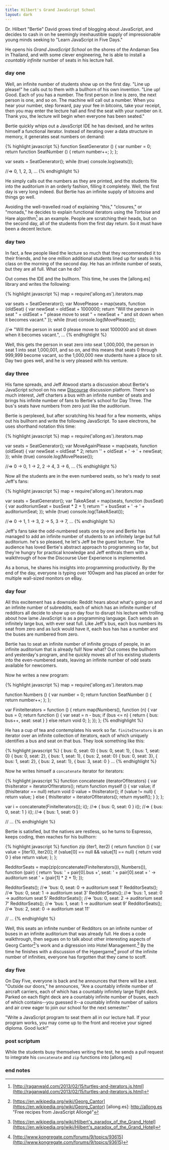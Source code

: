 ```yaml
---
title: Hilbert's Grand JavaScript School
layout: dark
---
```


Dr. Hilbert "Bertie" David grows tired of blogging about JavaScript, and decides to cash in on he seemingly inexhaustible supply of impressionable young minds seeking to "Learn JavaScript in Five Days."

He opens his *Grand JavaScript School* on the shores of the Andaman Sea in Thailand, and with some clever engineering, he is able to install a *countably infinite* number of seats in his lecture hall.

### day one

Well, an infinite number of students show up on the first day. "Line up please!" he calls out to them with a bullhorn of his own invention. "Line up! Good. Each of you has a number. The first person in line is zero, the next person is one, and so on. The machine will call out a number. When you hear your number, step forward, pay your fee in bitcoins, take your receipt, then you may enter the lecture hall and find the seat with your number on it. Thank you, the lecture will begin when everyone has been seated."

Bertie quickly whips out a JavaScript IDE he has devised, and he writes himself a functional iterator. Instead of iterating over a data structure in memory, it generates seat numbers on demand:

{% highlight javascript %}
function SeatGenerator () {
  var number = 0;
  return function SeatNumber () {
    return number++;
  };
};

var seats = SeatGenerator();
while (true)
  console.log(seats());

//=> 0, 1, 2, 3, ...
{% endhighlight %}

He simply calls out the numbers as they are printed, and the students file into the auditorium in an orderly fashion, filling it completely. Well, the first day is very long indeed. But Bertie has an infinite supply of bitcoins and things go well.

Avoiding the well-travelled road of explaining "this," "closures," or "monads," he decides to explain functional iterators using the Tortoise and Hare algorithm[^tortoise] as an example. People are scratching their heads, but on the second day, all of the students from the first day return. So it must have been a decent lecture.

[^tortoise]: [http://raganwald.com/2013/02/15/turtles-and-iterators.js.html](http://raganwald.com/2013/02/15/turtles-and-iterators.js.html)

### day two

In fact, a few people liked the lecture so much that they recommended it to their friends, and he one million additional students lined up for seats in his class on the morning of the second day. He has an infinite number of seats, but they are all full. What can he do?

Out comes the IDE and the bullhorn. This time, he uses the [allong.es] library and writes the following:

{% highlight javascript %}
map = require('allong.es').iterators.map

var seats = SeatGenerator();
var MovePlease = map(seats, function (oldSeat) {
  var newSeat = oldSeat + 1000000;
  return "Will the person in seat " + oldSeat + " please move to seat " + newSeat + " and sit down when it becomes vacant."
});
while (true)
  console.log(MovePlease());

//=> "Will the person in seat 0 please move to seat 1000000 and sit down when it becomes vacant.", ...
{% endhighlight %}

Well, this gets the person in seat zero into seat 1,000,000, the person in seat 1 into seat 1,000,001, and so on, and this means that seats 0 through 999,999 become vacant, so the 1,000,000 new students have a place to sit. Day two goes well, and he is very pleased with his venture.

### day three

His fame spreads, and Jeff Atwood starts a discussion about Bertie's JavaScript school on his new [Discourse](http://www.discourse.org) discussion platform. There's so much interest, Jeff charters a bus with an infinite number of seats and brings his infinite number of fans to Bertie's school for Day Three. The bus's seats have numbers from zero just like the auditorium.

Bertie is perplexed, but after scratching his head for a few moments, whips out his bullhorn and write the following JavaScript. To save electrons, he uses shorthand notation this time:

{% highlight javascript %}
map = require('allong.es').iterators.map

var seats = SeatGenerator();
var MoveAgainPlease = map(seats, function (oldSeat) {
  var newSeat = oldSeat * 2;
  return '' + oldSeat + ' -> ' + newSeat;
});
while (true)
  console.log(MovePlease());
  
//=> 0 -> 0, 1 -> 2, 2 -> 4, 3 -> 6, ...
{% endhighlight %}

Now all the students are in the even numbered seats, so he's ready to seat Jeff's fans:

{% highlight javascript %}
map = require('allong.es').iterators.map

var seats = SeatGenerator();
var TakeASeat = map(seats, function (busSeat) {
  var auditoriumSeat = busSeat * 2 + 1;
  return '' + busSeat + ' -> ' + auditoriumSeat;
});
while (true)
  console.log(TakeASeat());
  
//=> 0 -> 1, 1 -> 3, 2 -> 5, 3 -> 7, ...
{% endhighlight %}

Jeff's fans take the odd-numbered seats one by one and Bertie has managed to add an infinite number of students to an infinitely large but full auditorium. he's so pleased, he let's Jeff be the guest lecturer. The audience has loved Bertie's abstract approach to programming so far, but they're hungry for practical knowledge and Jeff enthrals them  with a walkthrough of how the Discourse User Experience is implemented.

As a bonus, he shares his insights into programming productivity. By the end of the day, everyone is typing over 100wpm and has placed an order for multiple wall-sized monitors on eBay.

### day four

All this excitement has a downside: Reddit hears about what's going on and an infinite number of subreddits, each of which has an infinite number of redditors all decide to show up on day four to disrupt his lecture with trolling about how lame JavaScript is as a programming language. Each sends an infinitely large bus, with ever seat full. Like Jeff's bus, each bus numbers its seat from zero and as luck would have it, each bus has has a number and the buses are numbered from zero.

Bertie has to seat an infinite number of infinite groups of people, in an infinite auditorium that is already full! Now what? Out comes the bullhorn and yesterday's program, and he quickly moves all of his existing students into the even-numbered seats, leaving an infinite number of odd seats available for newcomers.

Now he writes a new program:

{% highlight javascript %}
map = require('allong.es').iterators.map

function Numbers () {
  var number = 0;
  return function SeatNumber () {
    return number++;
  };
};

var FiniteIterators = function () {
  return map(Numbers(), function (n) {
    var bus = 0;
    return function () {
      var seat = n - bus;
      if (bus <= n) {
        return {
          bus: bus++,
          seat: seat
        }
      }
      else return void 0;
    };
  });
};
{% endhighlight %}

He has a cup of tea and contemplates his work so far. `finiteIterators` is an iterator over an infinite collection of iterators, each of which uniquely identifies a bus and seat on that bus. They look something like this:

{% highlight javascript %}
{ bus: 0, seat: 0}
{ bus: 0, seat: 1}, { bus: 1, seat: 0}
{ bus: 0, seat: 2}, { bus: 1, seat: 1}, { bus: 2, seat: 0}
{ bus: 0, seat: 3}, { bus: 1, seat: 2}, { bus: 2, seat: 1}, { bus: 3, seat: 0 }
...
{% endhighlight %}

Now he writes himself a `concatenate` iterator for iterators:

{% highlight javascript %}
function concatenate (iteratorOfIterators) {
  var thisIterator = iteratorOfIterators();
  return function myself () {
    var value;
    if (thisIterator == null)
      return void 0
    value = thisIterator();
    if (value != null) {
      return value;
    }
    else {
      thisIterator = iteratorOfIterators();
      return myself();
    }
  };
};

var i = concatenate(FiniteIterators());
i();
  //=> { bus: 0, seat: 0 }
i();
  //=> { bus: 0, seat: 1 }
i();
  //=> { bus: 1, seat: 0 }
  
// ...
{% endhighlight %}

Bertie is satisfied, but the natives are restless, so he turns to Espresso, keeps coding, then reaches for his bullhorn:

{% highlight javascript %}
function zip (iter1, iter2) {
  return function () {
    var value = [iter1(), iter2()];
    if (value[0] == null && value[1] == null) {
      return void 0
    }
    else return value;
  };
};

RedditorSeats = map(zip(concatenate(FiniteIterators()), Numbers()), function (pair) {
  return 'bus: ' + pair[0].bus +', seat: ' + pair[0].seat + ' -> auditorium seat ' + (pair[1] * 2 + 1);
});

RedditorSeats();
  //=> 'bus: 0, seat: 0 -> auditorium seat 1'
RedditorSeats();
  //=> 'bus: 0, seat: 1 -> auditorium seat 3'
RedditorSeats();
  //=> 'bus: 1, seat: 0 -> auditorium seat 5'
RedditorSeats();
  //=> 'bus: 0, seat: 2 -> auditorium seat 7'
RedditorSeats();
  //=> 'bus: 1, seat: 1 -> auditorium seat 9'
RedditorSeats();
  //=> 'bus: 2, seat: 0 -> auditorium seat 11'
  
// ...
{% endhighlight %}

Well, this seats an infinite number of Redditors on an infinite number of buses in an infinite auditorium that was already full. He does a code walkthrough, then segues on to talk about other interesting aspects of Georg Cantor[^cantor]'s work and a digression into Hotel Management.[^grand] By the time he finishes with a discussion of the Hypergame[^kongregate] proof of the infinite number of infinities, everyone has forgotten that they came to scoff.

[^cantor]: [https://en.wikipedia.org/wiki/Georg_Cantor](https://en.wikipedia.org/wiki/Georg_Cantor)
[allong.es]: http://allong.es "Free recipes from JavaScript Allongé"
[^kongregate]: [http://www.kongregate.com/forums/9/topics/93615](http://www.kongregate.com/forums/9/topics/93615)
[^grand]: [https://en.wikipedia.org/wiki/Hilbert's_paradox_of_the_Grand_Hotel](https://en.wikipedia.org/wiki/Hilbert's_paradox_of_the_Grand_Hotel)

### day five

On Day Five, everyone is back and he announces that there will be a test. "Outside our doors," he announces, "Are a countably infinite number of aircraft carriers, each of which has a countably infinitely large flight deck. Parked on each flight deck are a countably infinite number of buses, each of which contains--you guessed it--a countably infinite number of sailors and air crew eager to join our school for the next semester."

"Write a JavaScript program to seat them all in our lecture hall. If your program works, you may come up to the front and receive your signed diploma. Good luck!"

### post scriptum

While the students busy themselves writing the test, he sends a pull request to integrate his `concatenate` and `zip` functions into [allong.es]

### end notes